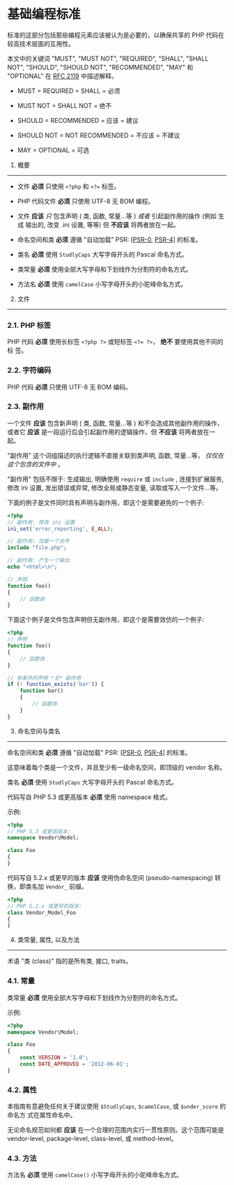 基础编程标准
=====================

标准的这部分包括那些编程元素应该被认为是必要的，以确保共享的 PHP 代码在较高技术层面的互用性。

本文中的关键词 "MUST", "MUST NOT", "REQUIRED", "SHALL", "SHALL NOT", "SHOULD",
"SHOULD NOT", "RECOMMENDED", "MAY" 和 "OPTIONAL" 在 [RFC 2119] 中描述解释。

- MUST = REQUIRED = SHALL = 必须

- MUST NOT = SHALL NOT = 绝不

- SHOULD = RECOMMENDED = 应该 = 建议

- SHOULD NOT = NOT RECOMMENDED = 不应该 = 不建议

- MAY = OPTIONAL = 可选

[RFC 2119]: http://www.ietf.org/rfc/rfc2119.txt
[PSR-0]: https://github.com/owwo/fig-standards-zh/blob/master/accepted/PSR-0.zh.md
[PSR-4]: https://github.com/owwo/fig-standards-zh/blob/master/accepted/PSR-4-autoloader.zh.md


1. 概要
-----------

- 文件 **必须** 只使用 `<?php` 和 `<?=` 标签。

- PHP 代码文件 **必须** 只使用 UTF-8 无 BOM 编程。

- 文件 **应该** *只* 包含声明 ( 类, 函数, 常量...等 ) *或者* 引起副作用的操作 (例如 生成
  输出的, 改变 .ini 设置,  等等) 但 **不应该** 将两者放在一起。

- 命名空间和类 **必须** 遵循 "自动加载" PSR: [[PSR-0], [PSR-4]] 的标准。

- 类名 **必须** 使用 `StudlyCaps` 大写字母开头的 Pascal 命名方式。

- 类常量 **必须** 使用全部大写字母和下划线作为分割符的命名方式。

- 方法名 **必须** 使用 `camelCase` 小写字母开头的小驼峰命名方式。


2. 文件
--------

### 2.1. PHP 标签

PHP 代码 **必须** 使用长标签 `<?php ?>` 或短标签 `<?= ?>`， **绝不** 要使用其他不同的标
签。

### 2.2. 字符编码

PHP 代码 **必须** 只使用 UTF-8 无 BOM 编码。

### 2.3. 副作用

一个文件 **应该** 包含新声明 ( 类, 函数, 常量...等 ) 和不会造成其他副作用的操作，或者它
**应该** 是一段运行后会引起副作用的逻辑操作，但 **不应该** 将两者放在一起。

"副作用" 这个词组描述的执行逻辑不直接关联到类声明, 函数, 常量...等， *仅仅在这个包含的文件中*
。

"副作用" 包括不限于: 生成输出, 明确使用 `require` 或 `include` , 连接到扩展服务, 修改
ini 设置, 发出错误或异常, 修改全局或静态变量, 读取或写入一个文件...等。

下面的例子是文件同时具有声明与副作用，即这个是需要避免的一个例子:

~~~php
<?php
// 副作用: 修改 ini 设置
ini_set('error_reporting', E_ALL);

// 副作用: 加载一个文件
include "file.php";

// 副作用: 产生一个输出
echo "<html>\n";

// 声明
function foo()
{
    // 函数体
}
~~~

下面这个例子是文件包含声明但无副作用，即这个是需要效仿的一个例子:

~~~php
<?php
// 声明
function foo()
{
    // 函数体
}

// 有条件的声明 *无* 副作用
if (! function_exists('bar')) {
    function bar()
    {
        // 函数体
    }
}
~~~


3. 命名空间与类名
----------------------------

命名空间和类 **必须** 遵循 "自动加载" PSR: [[PSR-0], [PSR-4]] 的标准。

这意味着每个类是一个文件，并且至少有一级命名空间，即顶级的 vendor 名称。

类名 **必须** 使用 `StudlyCaps` 大写字母开头的 Pascal 命名方式。

代码写自 PHP 5.3 或更高版本 **必须** 使用 namespace 格式。

示例:

~~~php
<?php
// PHP 5.3 或更高版本:
namespace Vendor\Model;

class Foo
{
}
~~~

代码写自 5.2.x 或更早的版本 **应该** 使用伪命名空间 (pseudo-namespacing) 转换，即类名加
`Vendor_` 前缀。

~~~php
<?php
// PHP 5.2.x 或更早的版本:
class Vendor_Model_Foo
{
}
~~~

4. 类常量, 属性, 以及方法
-------------------------------------------

术语 "类 (class)" 指的是所有类, 接口, traits。

### 4.1. 常量

类常量 **必须** 使用全部大写字母和下划线作为分割符的命名方式。

示例:

~~~php
<?php
namespace Vendor\Model;

class Foo
{
    const VERSION = '1.0';
    const DATE_APPROVED = '2012-06-01';
}
~~~

### 4.2. 属性

本指南有意避免任何关于建议使用 `$StudlyCaps`, `$camelCase`, 或 `$under_score` 的命名方
式在属性命名中。

无论命名规范如何都 **应该** 在一个合理的范围内实行一贯性原则。这个范围可能是 vendor-level,
package-level, class-level, 或 method-level。

### 4.3. 方法

方法名 **必须** 使用 `camelCase()` 小写字母开头的小驼峰命名方式。
